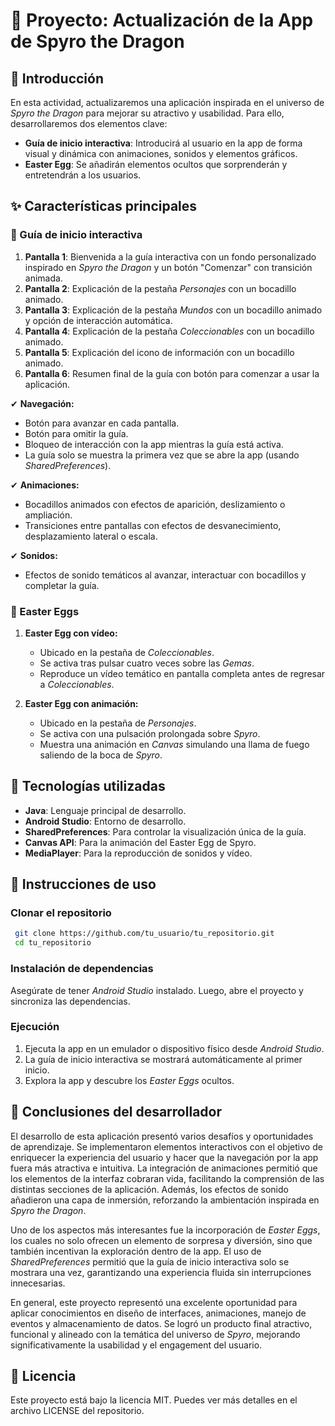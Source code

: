 # 🐉 Proyecto: Actualización de la App de Spyro the Dragon

## 📝 Introducción
En esta actividad, actualizaremos una aplicación inspirada en el universo de *Spyro the Dragon* para mejorar su atractivo y usabilidad. Para ello, desarrollaremos dos elementos clave:

- **Guía de inicio interactiva**: Introducirá al usuario en la app de forma visual y dinámica con animaciones, sonidos y elementos gráficos.
- **Easter Egg**: Se añadirán elementos ocultos que sorprenderán y entretendrán a los usuarios.

## ✨ Características principales
### 🏁 Guía de inicio interactiva
1. **Pantalla 1**: Bienvenida a la guía interactiva con un fondo personalizado inspirado en *Spyro the Dragon* y un botón "Comenzar" con transición animada.
2. **Pantalla 2**: Explicación de la pestaña *Personajes* con un bocadillo animado.
3. **Pantalla 3**: Explicación de la pestaña *Mundos* con un bocadillo animado y opción de interacción automática.
4. **Pantalla 4**: Explicación de la pestaña *Coleccionables* con un bocadillo animado.
5. **Pantalla 5**: Explicación del icono de información con un bocadillo animado.
6. **Pantalla 6**: Resumen final de la guía con botón para comenzar a usar la aplicación.

✔ **Navegación:**
- Botón para avanzar en cada pantalla.
- Botón para omitir la guía.
- Bloqueo de interacción con la app mientras la guía está activa.
- La guía solo se muestra la primera vez que se abre la app (usando *SharedPreferences*).

✔ **Animaciones:**
- Bocadillos animados con efectos de aparición, deslizamiento o ampliación.
- Transiciones entre pantallas con efectos de desvanecimiento, desplazamiento lateral o escala.

✔ **Sonidos:**
- Efectos de sonido temáticos al avanzar, interactuar con bocadillos y completar la guía.

### 🎁 Easter Eggs
1. **Easter Egg con vídeo:**
   - Ubicado en la pestaña de *Coleccionables*.
   - Se activa tras pulsar cuatro veces sobre las *Gemas*.
   - Reproduce un vídeo temático en pantalla completa antes de regresar a *Coleccionables*.

2. **Easter Egg con animación:**
   - Ubicado en la pestaña de *Personajes*.
   - Se activa con una pulsación prolongada sobre *Spyro*.
   - Muestra una animación en *Canvas* simulando una llama de fuego saliendo de la boca de *Spyro*.

## 🔧 Tecnologías utilizadas
- **Java**: Lenguaje principal de desarrollo.
- **Android Studio**: Entorno de desarrollo.
- **SharedPreferences**: Para controlar la visualización única de la guía.
- **Canvas API**: Para la animación del Easter Egg de Spyro.
- **MediaPlayer**: Para la reproducción de sonidos y vídeo.

## 🚀 Instrucciones de uso
### Clonar el repositorio
```sh
 git clone https://github.com/tu_usuario/tu_repositorio.git
 cd tu_repositorio
```
### Instalación de dependencias
Asegúrate de tener *Android Studio* instalado. Luego, abre el proyecto y sincroniza las dependencias.

### Ejecución
1. Ejecuta la app en un emulador o dispositivo físico desde *Android Studio*.
2. La guía de inicio interactiva se mostrará automáticamente al primer inicio.
3. Explora la app y descubre los *Easter Eggs* ocultos.

## 🎯 Conclusiones del desarrollador
El desarrollo de esta aplicación presentó varios desafíos y oportunidades de aprendizaje. Se implementaron elementos interactivos con el objetivo de enriquecer la experiencia del usuario y hacer que la navegación por la app fuera más atractiva e intuitiva. La integración de animaciones permitió que los elementos de la interfaz cobraran vida, facilitando la comprensión de las distintas secciones de la aplicación. Además, los efectos de sonido añadieron una capa de inmersión, reforzando la ambientación inspirada en *Spyro the Dragon*.

Uno de los aspectos más interesantes fue la incorporación de *Easter Eggs*, los cuales no solo ofrecen un elemento de sorpresa y diversión, sino que también incentivan la exploración dentro de la app. El uso de *SharedPreferences* permitió que la guía de inicio interactiva solo se mostrara una vez, garantizando una experiencia fluida sin interrupciones innecesarias.

En general, este proyecto representó una excelente oportunidad para aplicar conocimientos en diseño de interfaces, animaciones, manejo de eventos y almacenamiento de datos. Se logró un producto final atractivo, funcional y alineado con la temática del universo de *Spyro*, mejorando significativamente la usabilidad y el engagement del usuario.


## 📄 Licencia
Este proyecto está bajo la licencia MIT. Puedes ver más detalles en el archivo LICENSE del repositorio.

